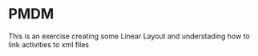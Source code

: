 # PMDM
This is an exercise creating some Linear Layout and understading how to link activities to xml files
